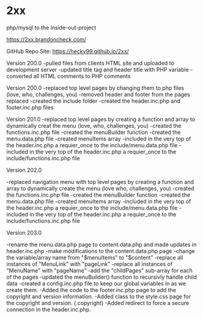# 2xx
php/mysql to the inside-out-project

https://2xx.brandoncheck.com/

GitHub Repo Site:
https://hecky99.github.io/2xx/

Version 200.0
-pulled files from clients HTML site and uploaded to development server
-updated title tag and header title with PHP variable
-converted all HTML comments to PHP comments


Version 200.0
-replaced top level pages by changing them to php files (love, who, challenges, you)
-removed header and footer from the pages replaced
-created the include folder
-created the header.inc.php and footer.inc.php files


Version 201.0
-replaced top level pages by creating a function and array to dynamically creat the menu (love, who, challenges, you)
-created the functions.inc.php file
    -created the menuBuilder function
-created the menu.data.php file
    -created menuItems array
-included in the very top of the header.inc.php a requier_once to the include/menu.data.php file
-included in the very top of the header.inc.php a requier_once to the include/functions.inc.php file


Version 202.0

-replaced navigation menu with top level pages by creating a function and array to dynamically create the menu (love who, challenges, you)
-created the functions.inc.php file
-created the menuBuilder function
-created the menu.data.php file
-created menuItems array
-included in the very top of the header.inc.php a requier_once to the include/menu.data.php file
-included in the very top of the header.inc.php a requier_once to the include/functions.inc.php file


Version 203.0

-rename the menu.data.php page to content.data.php and made updates in header.inc.php
-make modifications to the content.data.php page
-change the variable/array name from "$menuItems" to "$content"
-replace all instances of "MenuLink" with "pageLink"
-replace all instances of "MenuName" with "pageName"
-add the "childPages" sub-array for each of the pages
-updated the menuBuilder() function to recursivly handle child data
-created a config.inc.php file to keep our global variables in as we create them.
-Added the code to the footer.inc.php page to add the copyright and version information.
-Added class to the style.css page for the copyright and version. (.copyright)
-Added redirect to force a secure connection in the header.inc.php.